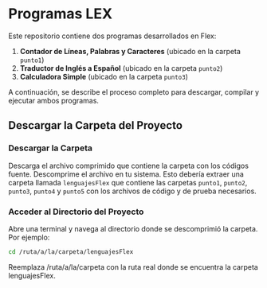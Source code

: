 # Programas LEX

Este repositorio contiene dos programas desarrollados en Flex:

1. **Contador de Líneas, Palabras y Caracteres** (ubicado en la carpeta `punto1`)
2. **Traductor de Inglés a Español** (ubicado en la carpeta `punto2`)
3. **Calculadora Simple** (ubicado en la carpeta `punto3`)

A continuación, se describe el proceso completo para descargar, compilar y ejecutar ambos programas.

## Descargar la Carpeta del Proyecto

### Descargar la Carpeta

Descarga el archivo comprimido que contiene la carpeta con los códigos fuente. Descomprime el archivo en tu sistema. Esto debería extraer una carpeta llamada `lenguajesFlex` que contiene las carpetas `punto1`, `punto2`, `punto3`, `punto4` y `punto5` con los archivos de código y de prueba necesarios.

### Acceder al Directorio del Proyecto

Abre una terminal y navega al directorio donde se descomprimió la carpeta. Por ejemplo:

```bash
cd /ruta/a/la/carpeta/lenguajesFlex
```

Reemplaza /ruta/a/la/carpeta con la ruta real donde se encuentra la carpeta lenguajesFlex.

